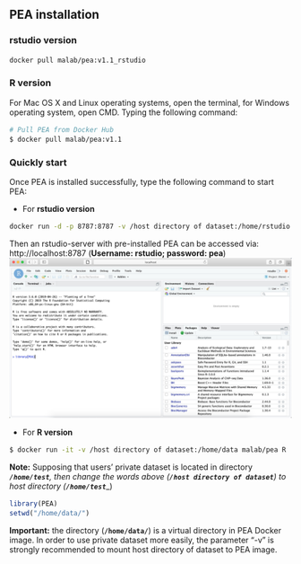 ## PEA installation
### rstudio version
```bash
docker pull malab/pea:v1.1_rstudio
```
### R version
  For Mac OS X and Linux operating systems, open the terminal, for Windows operating system, open CMD. Typing the following command:
```bash
# Pull PEA from Docker Hub
$ docker pull malab/pea:v1.1
```
### Quickly start

Once PEA is installed successfully, type the following command to start PEA: 
- For **rstudio version**
```bash
docker run -d -p 8787:8787 -v /host directory of dataset:/home/rstudio -e ROOT=TRUE -e PASSWORD=pea malab/pea:v1.1_rstudio
```
Then an rstudio-server with pre-installed PEA can be accessed via: http://localhost:8787 (**Username: rstudio; password: pea**)
![rstudio](./images/rstudio.png)
- For **R version**
```bash
$ docker run -it -v /host directory of dataset:/home/data malab/pea R  
```
**Note:** Supposing that users’ private dataset is located in directory ___`/home/test`____, then change the words above (____`/host directory of dataset`____) to host directory (____`/home/test`____)  
```R
library(PEA)  
setwd("/home/data/")  
```
**Important:** the directory (____`/home/data/`____) is a virtual directory in PEA Docker image. In order to use private dataset more easily, the parameter “-v” is strongly recommended to mount host directory of dataset to PEA image.  